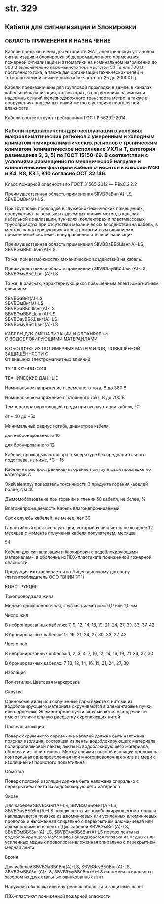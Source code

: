 # str. 329

## Кабели для сигнализации и блокировки  
### ОБЛАСТЬ ПРИМЕНЕНИЯ И НАЗНА ЧЕНИЕ  

Кабели предназначены для устройств ЖАТ, электрических установок сигнализации и блокировки общепромышленного применения пожарной сигнализации и автоматики на номинальном напряжении до 380 В включительно переменного тока частотой 50 Гц или 700 В постоянного тока, а также для организации технических цепей и технологической связи в диапазоне частот от 25 до 20000 Гц.

Кабели предназначены для групповой прокладки в земле, в каналах кабельной канализации, коллекторах, в сооружениях наземных и надземных линий железнодорожного транспорта метро, а также в сооружениях подземных линий метро в условиях повышенной влажности.

Кабели соответствуют требованиям ГОСТ Р 56292-2014.

### Кабели предназначены для эксплуатации в условиях макроклиматических регионов с умеренным и холодным климатом и микроклиматических регионов с тропическим климатом (климатическое исполнение УХЛ и Т, категория размещения 2, 3, 5) по ГОСТ 15150-69. В соответствии с условиями размещения по механической нагрузке и климатическим факторам кабели относятся к классам MS6 и K4, K8, K8.1, K10 согласно ОСТ 32.146.

Класс пожарной опасности по ГОСТ 31565-2012 — P1b.8.2.2.2

Преимущественная область применения SBVBЭаВнг(А)-LS, SBVBЭмВнг(А)-LS.

При групповой прокладке в служебно-технических помещениях, сооружениях на земных и надземных линиях метро, в каналах кабельной канализации, туннелях, коллекторах и пластмассовых трубопроводах при отсутствии механических воздействий на кабель, в местах, характеризующихся электромагнитным влиянием к применяемой системе телеуправления и телесигнализации.

Преимущественная область применения SBVBЭаВБбШвнг(А)-LS, SBVBЭмВБбШвнг(А)-LS.

То же, при возможностях механических воздействий на кабель.

Преимущественная область применения SBVBЭауВБбШвнг(А)-LS, SBVBЭмуВБбШвнг(А)-LS.

То же, в районах, характеризующихся повышенным электромагнитным влиянием.

SBVBЭаВнг(А)-LS  
SBVBЭмВнг(А)-LS  
SBVBЭаВБбШвнг(А)-LS  
SBVBЭмВБбШвнг(А)-LS  
SBVBЭауВБбШвнг(А)-LS  
SBVBЭмуВБбШвнг(А)-LS  

КАБЕЛИ ДЛЯ СИГНАЛИЗАЦИИ И БЛОКИРОВКИ   
С ВОДОБЛОКИРУЮЩИМИ МАТЕРАИЛАМИ,   

В ОБОЛОЧКЕ ИЗ ПОЛИМЕРНЫХ МАТЕРАИЛОВ, 
ПОВЫШЁННОЙ ЗАЩИЩЁННОСТИ С  
От внешних электромагнитных влияний 

ТУ 16.К71-484-2016  

ТЕХНИЧЕСКИЕ ДАННЫЕ  

Номинальное напряжение переменного тока, В до 380 В  

Номинальное напряжение постоянного тока, В до 700 В  

Температура окружающей среды при эксплуатации кабеля, °C  

от – 40 до +50  

Минимальный радиус изгиба, диаметров кабеля  

для небронированного 10  

для бронированного 12  

Кабели, прокладываются при температуре без предварительного подогрева, не ниже, °C – 15  

Кабели не распространяющие горение при групповой прокладке по категории A  

Эквivalentnyy показатель токсичности 3 продукта горения кабелей более, г/м 40  

Дымомобразование при горении и тлении 50 кабеля, не более, %  

Влагонепроницаемость Кабель влагонепроницаемый  

Срок службы кабелей, не менее, лет 30  

Гарантийный срок эксплуатации, который исчисляется не позднее 12 месяцев с момента получения кабеля покупателем, месяцев  

54  

Кабели для сигнализации и блокировки с водоблокирующими материалами, в оболочке из ПВХ-пластиката пониженной пожарной опасности.  

Продукция изготавливается по Лицензционному договору (патентообладатель ООО "ВНИИКП")  

КОНСТРУКЦИЯ  

Токопроводящая жила  

Медная однопроволочная, круглая диаметром: 0,9 или 1,0 мм  

Число жил  

В небронированных кабелях: 7, 9, 12, 14, 16, 19, 21, 24, 27, 30, 33, 37, 42  

В бронированных кабелях: 16, 19, 21, 24, 27, 30, 33, 37, 42  

Число пар  

В небронированных кабелях: 1, 2, 3, 4, 7, 10, 12, 14, 16, 19, 21, 24, 27, 30  

В бронированных кабелях: 7, 10, 12, 14, 16, 19, 21, 24, 27, 30  

Изолация  

Полиэтилен. Цветовая маркировка  

Скрутка  

Одинокоые жилы или скрученные пары вместе с нитями из водоблокирующего материала скручиваются в элементарные пучки или сердечник. Элементарные пучки скручиваются в сердечник и имеют отличительную расцветку скрепляющих нитей  

Поясная изоляция  

Поверх скрученного сердечника кабелей должна быть наложена поясная изоляция, состоящая из ленты водоблокирующего материала, полипропиленовой ленты; ленты из водоблокирующего материала, оболочки из полиэтилина. Между слоями поясной изоляции проложена контрольная однопроволочная или многопроволочная жила из меди с изоляцией из пористого полиэтилина  

Обмотка  

Поверх поясной изоляции должна быть наложена спирально с перекрытием лента из водоблокирующего материала  

Экран  

Для кабелей SBVBЭанг(А)-LS, SBVBЭаВБбВнг(А)-LS, SBVBЭауВБбВнг(А)-LS поверх ленты из водоблокирующего материала накладывается повязка из алюминиевых или усиленных алюминиевых проволок и наложенная спирально с перекрытием алюминиевая или алюмополимерная лента. Для кабелей SBVBЭмВнг(А)-LS, SBVBЭмВБбВнг(А)-LS, SBVBЭмуВБбВнг(А)-LS поверх ленты из водоблокирующего материала накладывается повязка из медных или усиленных медных проволок и наложенная спирально с перекрытием медная лента  

Броня  

Для кабелей SBVBЭаВБбВнг(А)-LS, SBVBЭауВБбВнг(А)-LS, SBVBЭмВБбВнг(А)-LS, SBVBЭмуВБбВнг(А)-LS наложена спирально с зазором из двух стальных оцинкованных лент  

Наружная оболочка или внутренняя оболочка и защитный шланг  

ПВХ-пластикат пониженной пожарной опасности  
